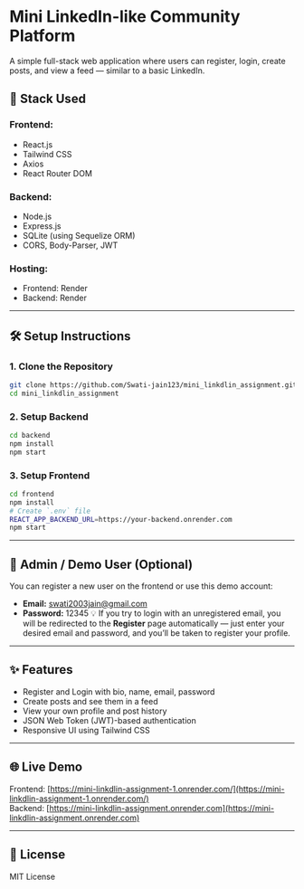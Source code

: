 # Mini LinkedIn-like Community Platform

A simple full-stack web application where users can register, login, create posts, and view a feed — similar to a basic LinkedIn.

## 🚀 Stack Used

### Frontend:
- React.js
- Tailwind CSS
- Axios
- React Router DOM

### Backend:
- Node.js
- Express.js
- SQLite (using Sequelize ORM)
- CORS, Body-Parser, JWT

### Hosting:
- Frontend: Render
- Backend: Render

---

## 🛠️ Setup Instructions

### 1. Clone the Repository

```bash
git clone https://github.com/Swati-jain123/mini_linkdlin_assignment.git
cd mini_linkdlin_assignment
```

### 2. Setup Backend

```bash
cd backend
npm install
npm start
```

### 3. Setup Frontend

```bash
cd frontend
npm install
# Create `.env` file
REACT_APP_BACKEND_URL=https://your-backend.onrender.com
npm start
```

---

## 👤 Admin / Demo User (Optional)

You can register a new user on the frontend or use this demo account:

- **Email:** swati2003jain@gmail.com
- **Password:** 12345
💡 If you try to login with an unregistered email, you will be redirected to the **Register** page automatically — just enter your desired email and password, and you’ll be taken to register your profile.

---

## ✨ Features

- Register and Login with bio, name, email, password
- Create posts and see them in a feed
- View your own profile and post history
- JSON Web Token (JWT)-based authentication
- Responsive UI using Tailwind CSS

---

## 🌐 Live Demo

Frontend: [https://mini-linkdlin-assignment-1.onrender.com/](https://mini-linkdlin-assignment-1.onrender.com/)  
Backend: [https://mini-linkdlin-assignment.onrender.com](https://mini-linkdlin-assignment.onrender.com)

---

## 📄 License

MIT License
